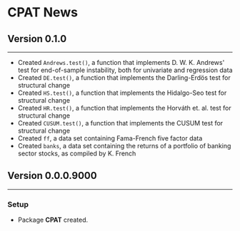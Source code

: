 # CPAT News

## Version 0.1.0
---

- Created `Andrews.test()`, a function that implements D. W. K. Andrews' test
    for end-of-sample instability, both for univariate and regression data
- Created `DE.test()`, a function that implements the Darling-Erdös test for
    structural change
- Created `HS.test()`, a function that implements the Hidalgo-Seo test for
    structural change
- Created `HR.test()`, a function that implements the Horváth et. al. test for
    structural change
- Created `CUSUM.test()`, a function that implements the CUSUM test for
    structural change
- Created `ff`, a data set containing Fama-French five factor data
- Created `banks`, a data set containing the returns of a portfolio of banking
    sector stocks, as compiled by K. French

## Version 0.0.0.9000
---

### Setup

- Package **CPAT** created.
